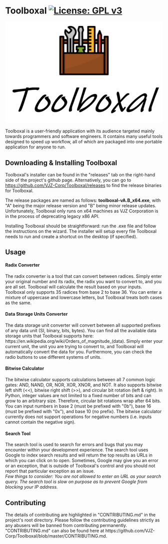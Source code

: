 # Toolboxal [![License: GPL v3](https://img.shields.io/badge/License-GPLv3-blue.svg)](https://www.gnu.org/licenses/gpl-3.0)

<img src="./logo.png" width="999">

Toolboxal is a user-friendly application with its audience targeted mainly towards programmers and software engineers. It contains many useful tools designed to speed up workflow, all of which are packaged into one portable application for anyone to run.

<h2> Downloading & Installing Toolboxal </h2>

Toolboxal's installer can be found in the "releases" tab on the right-hand side of the project's github page. Alternatively, you can go to https://github.com/VJZ-Corp/Toolboxal/releases to find the release binaries for Toolboxal. 

The release packages are named as follows: <b>toolboxal-vA.B_x64.exe</b>, with "A" being the major release version and "B" being minor release updates. Unfortunately, Toolboxal only runs on x64 machines as VJZ Corporation is in the process of deprecating legacy x86 API. 

Installing Toolboxal should be straightforward: run the .exe file and follow the instructions on the wizard. The installer will setup every file Toolboxal needs to run and create a shortcut on the desktop (if specified). 

<h2>Usage</h2>
<h4>Radix Converter</h4>
The radix converter is a tool that can convert between radices. Simply enter your original number and its radix, the radix you want to convert to, and you are all set. Toolboxal will calculate the result based on your inputs. Toolboxal only supports 35 radices from base 2 to base 36. You can enter a mixture of uppercase and lowercase letters, but Toolboxal treats both cases as the same.

<h4>Data Storage Units Converter</h4>
The data storage unit converter will convert between all supported prefixes of any data unit (SI, binary, bits, bytes). You can find all the available data storage units that Toolboxal supports here: https://en.wikipedia.org/wiki/Orders_of_magnitude_(data). Simply enter your current unit, the unit you are trying to convert to, and Toolboxal will automatically convert the data for you. Furthermore, you can check the radio buttons to use different systems of units.

<h4>Bitwise Calculator</h4>
The bitwise calculator supports calculations between all 7 common logic gates: AND, NAND, OR, NOR, XOR, XNOR, and NOT. It also supports bitwise left shift (<<), bitwise right shift (>>), and circular bit rotation (left & right). In Python, integer values are not limited to a fixed number of bits and can grow to an arbitrary size. Therefore, circular bit rotations wrap after 64 bits. You can input numbers in base 2 (must be prefixed with "0b"), base 16 (must be prefixed with "0x"), and base 10 (no prefix). The bitwise calculator currently does not support operations for negative numbers (i.e. inputs cannot contain the negative sign).

<h4>Search Tool</h4>
The search tool is used to search for errors and bugs that you may encounter within your development experience. The search tool uses Google to index search results and will return the top results as URLs in which you can click on to open. Sometimes, Google may give you an error or an exception, that is outside of Toolboxal's control and you should not report that particular exception as an issue. 
<br>
<em>Few things to consider: You are not allowed to enter an URL as your search query. The search tool is slow on purpose as to prevent Google from blocking your IP address. </em>

<h2>Contributing</h2>
The details of contributing are highlighted in "CONTRIBUTING.md" in the project's root directory. Please follow the contributing guidelines strictly as any abusers will be banned from contributing permanently. "CONTRIBUTING.md" can also be found here at https://github.com/VJZ-Corp/Toolboxal/blob/master/CONTRIBUTING.md.
